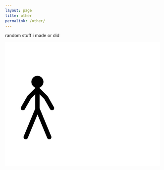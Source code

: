 ```yaml
---
layout: page
title: other
permalink: /other/
---
```

random stuff i made or did

![animation test](/art/test.gif)
